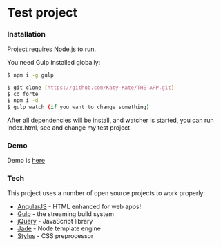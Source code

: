 # Test project

### Installation

Project requires [Node.js](https://nodejs.org/) to run.

You need Gulp installed globally:

```sh
$ npm i -g gulp
```

```sh
$ git clone [https://github.com/Katy-Kate/THE-APP.git]
$ cd forte
$ npm i -d
$ gulp watch (if you want to change something)
```

After all dependencies will be install, and watcher is started, you can run index.html, see and change my test project

### Demo
Demo is [here](https://katy-kate.github.io/the-app/)

### Tech

This project uses a number of open source projects to work properly:

* [AngularJS](https://angularjs.org/) - HTML enhanced for web apps!
* [Gulp](http://gulpjs.com/) - the streaming build system
* [jQuery](https://jquery.com/) - JavaScript library
* [Jade](http://jade-lang.com/) - Node template engine
* [Stylus](http://stylus-lang.com/) - CSS preprocessor

